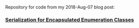 Repository for code from my 2018-Aug-07 blog post:

### [Serialization for Encapsulated Enumeration Classes](https://mcguirev10.com/2018/08/07/serialization-encapsulated-enumeration-classes.html)

